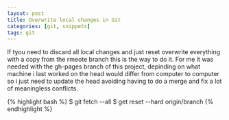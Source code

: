```yaml
---
layout: post
title: Overwrite local changes in Git
categories: [git, snippets]
tags: git
---
```


If tyou need to discard all local changes and just reset overwrite everything with a copy from the rmeote branch this is the way to do it. For me it was needed with the gh-pages branch of this project, depinding on what machine i last worked on the head would differ from computer to computer so i just need to update the head avoiding having to do a merge and fix a lot of meaningless conflicts. 



{% highlight bash %}
  $ git fetch --all
  $ get reset --hard origin/branch
{% endhighlight %}

